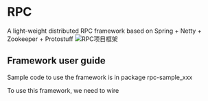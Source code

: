 # RPC
A light-weight distributed RPC framework based on Spring + Netty + Zookeeper + Protostuff
![RPC项目框架](https://user-images.githubusercontent.com/56336682/155658873-a1e382d0-581d-4aee-970c-50ff6fe16119.png)

## Framework user guide
Sample code to use the framework is in package rpc-sample_xxx </br>

To use this framework, we need to wire 
